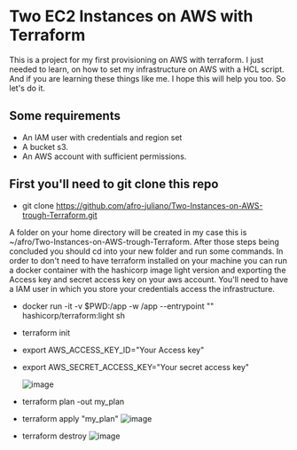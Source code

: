 # Two EC2 Instances on AWS with Terraform

  This is a project for my first provisioning on AWS with terraform. I just needed to learn,
on how to set my infrastructure on AWS with a HCL script. And if you are learning these things like me. I hope this will help you too. So let's do it.

## Some requirements
  * An IAM user with credentials and region set
  * A bucket s3.
  * An AWS account with sufficient permissions.

## First you'll need to git clone this repo 
  * git clone https://github.com/afro-juliano/Two-Instances-on-AWS-trough-Terraform.git

  A folder on your home directory will be created in my case this is ~/afro/Two-Instances-on-AWS-trough-Terraform.
  After those steps being concluded you should cd into your new folder and run some commands. In order to don't need 
  to have terraform installed on your machine you can run a docker container with the hashicorp image light version and exporting the Access key 
  and secret access key on your aws account. You'll need to have a IAM user in which you store your credentials access the infrastructure.

  * docker run -it -v $PWD:/app -w /app --entrypoint "" hashicorp/terraform:light sh
  * terraform init
  * export AWS_ACCESS_KEY_ID="Your Access key"
  * export AWS_SECRET_ACCESS_KEY="Your secret access key"

    ![image](https://github.com/afro-juliano/Two-Instances-on-AWS-trough-Terraform/assets/82853604/6f1600d0-bb4d-4a76-a044-61777259932a)

  * terraform plan -out my_plan

  * terraform apply "my_plan"
    ![image](https://github.com/afro-juliano/Two-Instances-on-AWS-trough-Terraform/assets/82853604/09219e4b-6bab-4e67-8360-f6e1cf03ad27)

  * terraform destroy
    ![image](https://github.com/afro-juliano/Two-Instances-on-AWS-trough-Terraform/assets/82853604/566c3789-d951-4495-8c4e-5452ad7f61c3)
